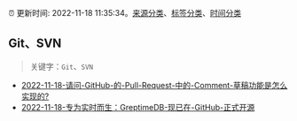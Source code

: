:alarm_clock: 更新时间: 2022-11-18 11:35:34。[来源分类](../README.md)、[标签分类](../TAGS.md)、[时间分类](../TIMELINE.md)

## Git、SVN


> 关键字：`Git`、`SVN`



- [2022-11-18-请问-GitHub-的-Pull-Request-中的-Comment-草稿功能是怎么实现的?](https://www.v2ex.com/t/896250) 
- [2022-11-18-专为实时而生：GreptimeDB-现已在-GitHub-正式开源](https://toutiao.io/k/phsjngz) 